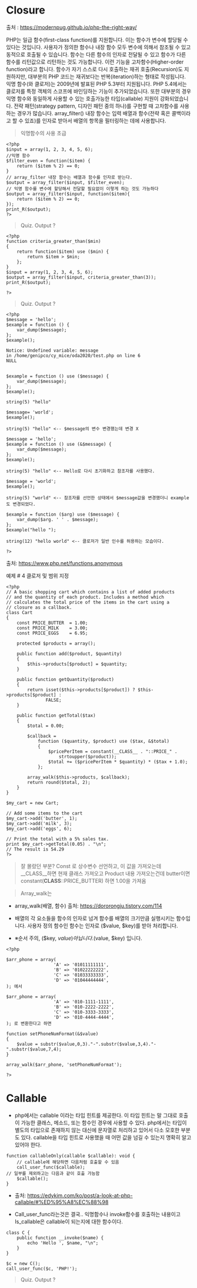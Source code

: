 # Closure

출처 : https://modernpug.github.io/php-the-right-way/

PHP는 일급 함수(first-class function)를 지원합니다. 이는 함수가 변수에 할당될 수 있다는 것입니다. 사용자가 정의한 함수나 내장 함수 모두 변수에 의해서 참조될 수 있고 동적으로 호출될 수 있습니다. 함수는 다른 함수의 인자로 전달될 수 있고 함수가 다른 함수를 리턴값으로 리턴하는 것도 가능합니다. 이런 기능을 고차함수(Higher-order function)라고 합니다.
함수가 자기 스스로 다시 호출하는 재귀 호출(Recursion)도 지원하지만, 대부분의 PHP 코드는 재귀보다는 반복(iteration)하는 형태로 작성됩니다.
익명 함수(와 클로저)는 2009년에 발표된 PHP 5.3부터 지원됩니다.
PHP 5.4에서는 클로저를 특정 객체의 스코프에 바인딩하는 기능이 추가되었습니다. 또한 대부분의 경우 익명 함수와 동일하게 사용할 수 있는 호출가능한 타입(callable) 지원이 강화되었습니다.
전략 패턴(strategy pattern, 디자인 패턴 중의 하나)를 구현할 때 고차함수를 사용하는 경우가 많습니다. array_filter() 내장 함수는 입력 배열과 함수(전략 혹은 콜백이라고 할 수 있죠)를 인자로 받아서 배열의 항목을 필터링하는 데에 사용합니다.


> 익명함수의 사용 초급
```
<?php
$input = array(1, 2, 3, 4, 5, 6);
//익명 함수
$filter_even = function($item) {
    return ($item % 2) == 0;
}
// array_filter 내장 함수는 배열과 함수를 인자로 받는다.
$output = array_filter($input, $filter_even);
// 익명 함수를 변수에 할당해서 전달할 필요없이 이렇게 하는 것도 가능하다
$output = array_filter($input, function($item){
    return ($item % 2) == 0;
});
print_R($output);
?>
```
> Quiz. Output ?
```
<?php
function criteria_greater_than($min)
{
    return function($item) use ($min) {
        return $item > $min;
    };
}
$input = array(1, 2, 3, 4, 5, 6);
$output = array_filter($input, criteria_greater_than(3));
print_R($output);

?>
```
> Quiz. Output ?

```
<?php
$message = 'hello';
$example = function () {
    var_dump($message);
};
$example();

Notice: Undefined variable: message in /home/genipco/cy_mice/oda2020/test.php on line 6
NULL


$example = function () use ($message) {
    var_dump($message);
};
$example();

string(5) "hello"

$message= 'world';
$example();

string(5) "hello" <-- $message의 변수 변경했는데 변경 X

$message = 'hello';
$example = function () use (&$message) {
    var_dump($message);
};
$example();

string(5) "hello" <-- Hello로 다시 초기화하고 참조자를 사용했다.

$message = 'world';
$example();

string(5) "world" <-- 참조자를 선언한 상태에서 $message값을 변경했더니 example도 변경되었다.

$example = function ($arg) use ($message) {
    var_dump($arg. ' ' . $message);
};
$example("hello "); 

string(12) "hello world" <-- 클로저가 일반 인수를 허용하는 모습이다.

?>
```


출처: <https://www.php.net/functions.anonymous> 

예제 # 4 클로저 및 범위 지정
```
<?php
// A basic shopping cart which contains a list of added products
// and the quantity of each product. Includes a method which
// calculates the total price of the items in the cart using a
// closure as a callback.
class Cart
{
    const PRICE_BUTTER  = 1.00;
    const PRICE_MILK    = 3.00;
    const PRICE_EGGS    = 6.95;

    protected $products = array();
    
    public function add($product, $quantity)
    {
        $this->products[$product] = $quantity;
    }
    
    public function getQuantity($product)
    {
        return isset($this->products[$product]) ? $this->products[$product] :
               FALSE;
    }
    
    public function getTotal($tax)
    {
        $total = 0.00;
        
        $callback =
            function ($quantity, $product) use ($tax, &$total)
            {
                $pricePerItem = constant(__CLASS__ . "::PRICE_" .
                    strtoupper($product));
                $total += ($pricePerItem * $quantity) * ($tax + 1.0);
            };
        
        array_walk($this->products, $callback);
        return round($total, 2);
    }
}

$my_cart = new Cart;

// Add some items to the cart
$my_cart->add('butter', 1);
$my_cart->add('milk', 3);
$my_cart->add('eggs', 6);

// Print the total with a 5% sales tax.
print $my_cart->getTotal(0.05) . "\n";
// The result is 54.29
?>
```

> 잘 몰랐던 부분? Const 로 상수변수 선언하고, 이 값을 가져오는데   
> __CLASS__하면 현재 클래스 가져오고 Product 내용 가져오는건데 butter이면   
> constant(__CLASS__::PRICE_BUTTER) 하면 1.00을 가져옴   

> Array_walk는

* array_walk(배열, 함수) 출처: https://dororongju.tistory.com/114

* 배열의 각 요소들을 함수의 인자로 넘겨 함수를 배열의 크기만큼 실행시키는 함수입니다.
사용자 정의 함수인 함수는 인자로 ($value, $key)를 받아 처리합니다.

* ※순서 주의, ($key, $value) 아닙니다. ($value, $key) 입니다.
```
<?php

$arr_phone = array(
                  'A' => '01011111111',
                  'B' => '01022222222',
                  'C' => '01033333333',
                  'D' => '01044444444',
); 에서

$arr_phone = array(
                  'A' => '010-1111-1111',
                  'B' => '010-2222-2222',
                  'C' => '010-3333-3333',
                  'D' => '010-4444-4444',
); 로 변환한다고 하면

function setPhoneNumFormat(&$value)
{
    $value = substr($value,0,3)."-".substr($value,3,4)."-".substr($value,7,4);
}

array_walk($arr_phone, 'setPhoneNumFormat');

?>
```

# Callable

* php에서는 callable 이라는 타입 힌트를 제공한다. 이 타입 힌트는 말 그대로 호출이 가능한 클래스, 메소드, 또는 함수인 경우에 사용할 수 있다. php에서는 타입이 별도의 타입으로 존재하지 않는 대신에 문자열로 처리하고 있어서 다소 모호한 부분도 있다. callable을 타입 힌트로 사용했을 때 어떤 값을 넘길 수 있는지 명확히 알고 있어야 한다.
```
function callableOnly(callable $callable): void {
    // callable에 해당하면 다음처럼 호출할 수 있음
    call_user_func($callable);
// 일부를 제외하고는 다음과 같이 호출 가능함
    $callable();
}
```

* 출처: <https://edykim.com/ko/post/a-look-at-php-callable/#%ED%95%A8%EC%88%98> 

* Call_user_func라는것은 결국.. 익명함수나 invoke함수를 호출하는 내용이고
Is_callable은 callable이 되는지에 대한 함수이다.

```
class C {
    public function __invoke($name) {
        echo 'Hello ', $name, "\n";
    }
}

$c = new C();
call_user_func($c, 'PHP!');
```

> Quiz. Output ? 

